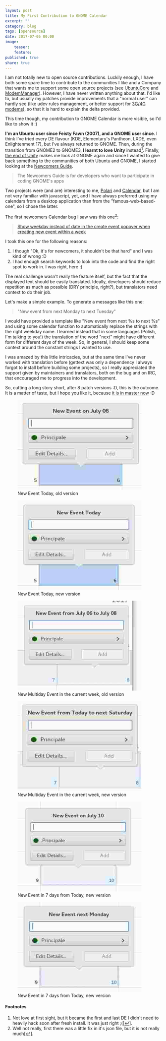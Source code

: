 ```yaml
---
layout: post
title: My First Contribution to GNOME Calendar
excerpt: ""
category: blog
tags: [opensource]
date: 2017-07-05 00:00
image:
    teaser:
    feature:
published: true
share: true
---
```


I am not totally new to open source contributions. Luckily enough, I have both some spare time to contribute to the communities I like and a Company that wants me to support some open source projects (see [UbuntuCore](https://www.ubuntu.com/core) and [ModemManager](https://www.freedesktop.org/wiki/Software/ModemManager/)). However, I have never written anything about that. I'd like to, but usually my patches provide improvements that a "normal user" can hardly see (like udev rules management, or better support for [3G/4G modems](http://paldan.altervista.org/telit-plugin-improvements-modemmanager/)), so that it is hard to explain the delta provided.

This time though, my contribution to GNOME Calendar is more visible, so I'd like to show it :)

**I'm an Ubuntu user since Feisty Fawn (2007), and a GNOME user since**. I think I've tried every DE flavour (KDE, Elementary's Pantheon, LXDE, even Enlightenment 17), but I've always returned to GNOME. Then, during the transition from GNOME2 to GNOME3, **I learnt to love Unity** instead<a rel="nofollow" href="#footnote1" id="ref_footnote1"><sup>1</sup></a>. Finally, [the end of Unity](https://insights.ubuntu.com/2017/04/05/growing-ubuntu-for-cloud-and-iot-rather-than-phone-and-convergence/) makes me look at GNOME again and since I wanted to give back something to the communities of both Ubuntu and GNOME, I started looking at the [Newcomers Guide](https://wiki.gnome.org/Newcomers).


> The Newcomers Guide is for developers who want to participate in coding GNOME's apps

Two projects were (and are) interesting to me, [Polari](Polari) and [Calendar](Calendar), but I am not very familiar with javascript, yet, and I have always preferred using my calendars from a desktop application than from the "famous-web-based-one", so I chose the latter.

The first newcomers Calendar bug I saw was this one<a rel="nofollow" href="#footnote2" id="ref_footnote2"><sup>2</sup></a>:

> [Show weekday instead of date in the create event popover when creating new event within a week](https://bugzilla.gnome.org/show_bug.cgi?id=747479)


I took this one for the following reasons:

1. I though "Ok, it's for newcomers, it shouldn't be that hard" and I was kind of wrong :D
2. I had enough search keywords to look into the code and find the right spot to work in. I was right, here :)

The real challenge wasn't really the feature itself, but the fact that the displayed text should be easily translated. Ideally, developers should reduce repetition as much as possible (DRY principle, right?), but translators need context to do their job.

Let's make a simple example. To generate a messages like this one:


> "New event from next Monday to next Tuesday"

I would have provided a template like "New event from next %s to next %s" and using some calendar function to automatically replace the strings with the right weekday name. I learned instead that in some languages (Polish, I'm talking to you!) the translation of the word "next" might have different form for different days of the week. So, in general, I should keep some context around the constant strings I wanted to use.

I was amazed by this little intricacies, but at the same time I've never worked with translation before (gettext was only a dependency I always forgot to install before building some projects), so I really appreciated the support given by maintainers and translators, both on the bug and on IRC, that encouraged me to progress into the development.

So, cutting a long story short, after 8 patch versions :D, this is the outcome. It is a matter of taste, but I hope you like it, because [it is in master now](https://git.gnome.org/browse/gnome-calendar/commit/?id=9033d98) :D

<figure>
    <img src="/images/2017-07-05/new-event-today-old.jpg" width="400" height="290">
   <figcaption>New Event Today, old version</figcaption>
</figure>

<figure>
    <img src="/images/2017-07-05/new-event-today-new.jpg" width="400" height="290">
    <figcaption>New Event Today, new version</figcaption>
</figure>

<figure>
    <img src="/images/2017-07-05/multiday-old.jpg" width="400" height="290">
    <figcaption>New Multiday Event in the current week, old version</figcaption>
</figure>

<figure>
    <img src="/images/2017-07-05/multiday-new.jpg" width="400" height="290">
    <figcaption>New Multiday Event in the current week, new version</figcaption>
</figure>

<figure>
    <img src="/images/2017-07-05/future-event-old.jpg" width="400" height="290">
    <figcaption>New Event in 7 days from Today, new version</figcaption>
</figure>

<figure>
    <img src="/images/2017-07-05/future-event-new.jpg" width="400" height="290">
    <figcaption>New Event in 7 days from Today, new version</figcaption>
</figure>

#### Footnotes
1. Not love at first sight, but it became the first and last DE I didn't need to heavily hack soon after fresh install. It was just right ;(<a rel="nofollow" href="#ref_footnote1" id="footnote1">[↩]</a>.
2. Well not really, first there was a little fix in it's json file, but it is not really much<a rel="nofollow" href="#ref_footnote2" id="footnote2">[↩]</a>.
